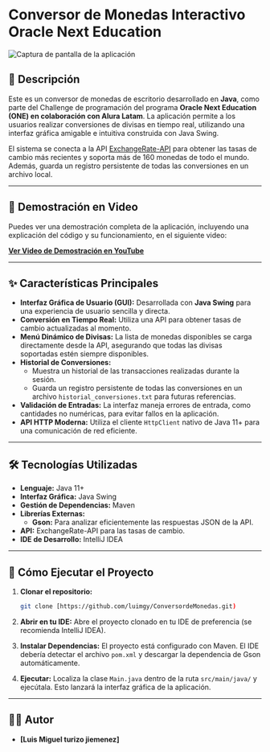 # Conversor de Monedas Interactivo Oracle Next Education

![Captura de pantalla de la aplicación](https://i.imgur.com/LTki2k0.png)

## 📄 Descripción

Este es un conversor de monedas de escritorio desarrollado en **Java**, como parte del Challenge de programación del programa **Oracle Next Education (ONE) en colaboración con Alura Latam**. La aplicación permite a los usuarios realizar conversiones de divisas en tiempo real, utilizando una interfaz gráfica amigable e intuitiva construida con Java Swing.

El sistema se conecta a la API [ExchangeRate-API](https://www.exchangerate-api.com/) para obtener las tasas de cambio más recientes y soporta más de 160 monedas de todo el mundo. Además, guarda un registro persistente de todas las conversiones en un archivo local.

---

## 🎥 Demostración en Video

Puedes ver una demostración completa de la aplicación, incluyendo una explicación del código y su funcionamiento, en el siguiente video:

[**Ver Video de Demostración en YouTube**](https://youtu.be/lRDkeD1EIBE)

---

## ✨ Características Principales

* **Interfaz Gráfica de Usuario (GUI):** Desarrollada con **Java Swing** para una experiencia de usuario sencilla y directa.
* **Conversión en Tiempo Real:** Utiliza una API para obtener tasas de cambio actualizadas al momento.
* **Menú Dinámico de Divisas:** La lista de monedas disponibles se carga directamente desde la API, asegurando que todas las divisas soportadas estén siempre disponibles.
* **Historial de Conversiones:**
    * Muestra un historial de las transacciones realizadas durante la sesión.
    * Guarda un registro persistente de todas las conversiones en un archivo `historial_conversiones.txt` para futuras referencias.
* **Validación de Entradas:** La interfaz maneja errores de entrada, como cantidades no numéricas, para evitar fallos en la aplicación.
* **API HTTP Moderna:** Utiliza el cliente `HttpClient` nativo de Java 11+ para una comunicación de red eficiente.

---

## 🛠️ Tecnologías Utilizadas

* **Lenguaje:** Java 11+
* **Interfaz Gráfica:** Java Swing
* **Gestión de Dependencias:** Maven
* **Librerías Externas:**
    * **Gson:** Para analizar eficientemente las respuestas JSON de la API.
* **API:** ExchangeRate-API para las tasas de cambio.
* **IDE de Desarrollo:** IntelliJ IDEA

---

## 🚀 Cómo Ejecutar el Proyecto

1.  **Clonar el repositorio:**
    ```bash
    git clone [https://github.com/luimgy/ConversordeMonedas.git)
    ```
2.  **Abrir en tu IDE:** Abre el proyecto clonado en tu IDE de preferencia (se recomienda IntelliJ IDEA).

3.  **Instalar Dependencias:** El proyecto está configurado con Maven. El IDE debería detectar el archivo `pom.xml` y descargar la dependencia de Gson automáticamente.

4.  **Ejecutar:** Localiza la clase `Main.java` dentro de la ruta `src/main/java/` y ejecútala. Esto lanzará la interfaz gráfica de la aplicación.

---

## 👨‍💻 Autor

* **[Luis Miguel turizo jiemenez]**
